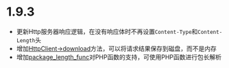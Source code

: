 # 1.9.3

* 更新Http服务器响应逻辑，在没有响应体时不再设置`Content-Type`和`Content-Length`头
* 增加[HttpClient->download](https://wiki.swoole.com/wiki/page/p-http_client_download.html)方法，可以将请求结果保存到磁盘，而不是内存
* 增加[package_length_func](https://wiki.swoole.com/wiki/page/664.html)对PHP函数的支持，可使用PHP函数进行包长解析

